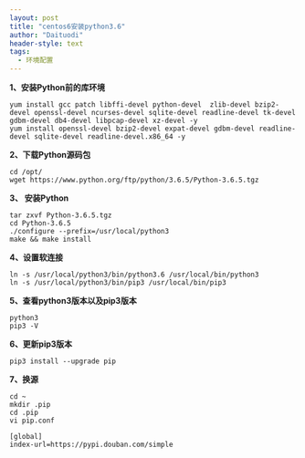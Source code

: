 ```yaml
---
layout: post
title: "centos6安装python3.6"
author: "Daituodi"
header-style: text
tags:
  - 环境配置
---
```


**1、安装Python前的库环境**

```shell
yum install gcc patch libffi-devel python-devel  zlib-devel bzip2-devel openssl-devel ncurses-devel sqlite-devel readline-devel tk-devel gdbm-devel db4-devel libpcap-devel xz-devel -y
yum install openssl-devel bzip2-devel expat-devel gdbm-devel readline-devel sqlite-devel readline-devel.x86_64 -y
```

**2、下载Python源码包**

```shell
cd /opt/
wget https://www.python.org/ftp/python/3.6.5/Python-3.6.5.tgz
```

**3、 安装Python**

```shell
tar zxvf Python-3.6.5.tgz
cd Python-3.6.5
./configure --prefix=/usr/local/python3
make && make install
```

**4、设置软连接**

```shell
ln -s /usr/local/python3/bin/python3.6 /usr/local/bin/python3
ln -s /usr/local/python3/bin/pip3 /usr/local/bin/pip3
```

**5、查看python3版本以及pip3版本**

```shell
python3
pip3 -V
```

**6、更新pip3版本**

```shell
pip3 install --upgrade pip
```

**7、换源**

```shell
cd ~
mkdir .pip
cd .pip
vi pip.conf

[global]
index-url=https://pypi.douban.com/simple
```

